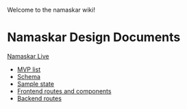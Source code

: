 Welcome to the namaskar wiki!

# Namaskar Design Documents

[Namaskar Live]()

+ [MVP list](mvp-list)
+ [Schema](schema)
+ [Sample state](sample-state)
+ [Frontend routes and components](frontend-routes-and-components)
+ [Backend routes](backend-routes)